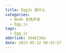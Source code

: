 ```yaml
---
title: EggJs 是什么
categories:
  - Node 全栈开发
  - Egg.js
tags:
  - Egg.js
abbrlink: 3d4813da
date: 2023-05-22 08:43:57
---
```

